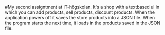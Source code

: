 #My second assigntment at IT-högskolan. 
It's a shop with a textbased ui in which you can add products, sell products, discount products. When the application powers off it saves the store products into a JSON file. When the program starts the next time, it loads in the products saved in the JSON file.
